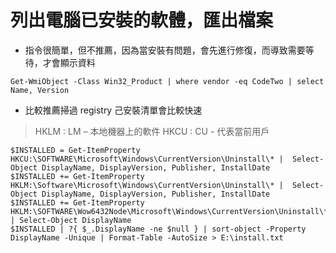 # 列出電腦已安裝的軟體，匯出檔案

- 指令很簡單，但不推薦，因為當安裝有問題，會先進行修復，而導致需要等待，才會顯示資料

```shell
Get-WmiObject -Class Win32_Product | where vendor -eq CodeTwo | select Name, Version
```

- 比較推薦掃過 registry 己安裝清單會比較快速

> HKLM :  LM – 本地機器上的軟件
> HKCU :  CU - 代表當前用戶

```shell
$INSTALLED = Get-ItemProperty HKCU:\SOFTWARE\Microsoft\Windows\CurrentVersion\Uninstall\* |  Select-Object DisplayName, DisplayVersion, Publisher, InstallDate
$INSTALLED += Get-ItemProperty HKLM:\Software\Microsoft\Windows\CurrentVersion\Uninstall\* |  Select-Object DisplayName, DisplayVersion, Publisher, InstallDate
$INSTALLED += Get-ItemProperty HKLM:\SOFTWARE\Wow6432Node\Microsoft\Windows\CurrentVersion\Uninstall\* | Select-Object DisplayName
$INSTALLED | ?{ $_.DisplayName -ne $null } | sort-object -Property DisplayName -Unique | Format-Table -AutoSize > E:\install.txt
```
